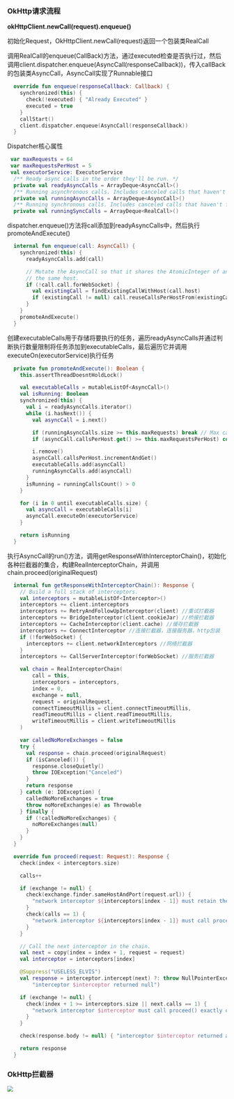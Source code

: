 ### OkHttp请求流程

**okHttpClient.newCall(request).enqueue()**

初始化Request，OkHttpClient.newCall(request)返回一个包装类RealCall

调用RealCall的enqueue(CallBack)方法，通过executed检查是否执行过，然后调用client.dispatcher.enqueue(AsyncCall(responseCallback))，传入callBack的包装类AsyncCall，AsyncCall实现了Runnable接口

~~~kotlin
  override fun enqueue(responseCallback: Callback) {
    synchronized(this) {
      check(!executed) { "Already Executed" }
      executed = true
    }
    callStart()
    client.dispatcher.enqueue(AsyncCall(responseCallback))
  }
~~~

Dispatcher核心属性

~~~kotlin
 var maxRequests = 64
 var maxRequestsPerHost = 5
 val executorService: ExecutorService
  /** Ready async calls in the order they'll be run. */
  private val readyAsyncCalls = ArrayDeque<AsyncCall>()
  /** Running asynchronous calls. Includes canceled calls that haven't finished yet. */
  private val runningAsyncCalls = ArrayDeque<AsyncCall>()
  /** Running synchronous calls. Includes canceled calls that haven't finished yet. */
  private val runningSyncCalls = ArrayDeque<RealCall>()
~~~

dispatcher.enqueue()方法将call添加到readyAsyncCalls中，然后执行promoteAndExecute()

~~~kotlin
  internal fun enqueue(call: AsyncCall) {
    synchronized(this) {
      readyAsyncCalls.add(call)

      // Mutate the AsyncCall so that it shares the AtomicInteger of an existing running call to
      // the same host.
      if (!call.call.forWebSocket) {
        val existingCall = findExistingCallWithHost(call.host)
        if (existingCall != null) call.reuseCallsPerHostFrom(existingCall)
      }
    }
    promoteAndExecute()
  }
~~~

创建executableCalls用于存储将要执行的任务，遍历readyAsyncCalls并通过判断执行数量限制将任务添加到executableCalls，最后遍历它并调用executeOn(executorService)执行任务

~~~kotlin
  private fun promoteAndExecute(): Boolean {
    this.assertThreadDoesntHoldLock()

    val executableCalls = mutableListOf<AsyncCall>()
    val isRunning: Boolean
    synchronized(this) {
      val i = readyAsyncCalls.iterator()
      while (i.hasNext()) {
        val asyncCall = i.next()

        if (runningAsyncCalls.size >= this.maxRequests) break // Max capacity.
        if (asyncCall.callsPerHost.get() >= this.maxRequestsPerHost) continue // Host max capacity.

        i.remove()
        asyncCall.callsPerHost.incrementAndGet()
        executableCalls.add(asyncCall)
        runningAsyncCalls.add(asyncCall)
      }
      isRunning = runningCallsCount() > 0
    }

    for (i in 0 until executableCalls.size) {
      val asyncCall = executableCalls[i]
      asyncCall.executeOn(executorService)
    }

    return isRunning
  }
~~~

执行AsyncCall的run()方法，调用getResponseWithInterceptorChain()，初始化各种拦截器的集合，构建RealInterceptorChain，并调用chain.proceed(originalRequest)

~~~kotlin
  internal fun getResponseWithInterceptorChain(): Response {
    // Build a full stack of interceptors.
    val interceptors = mutableListOf<Interceptor>()
    interceptors += client.interceptors
    interceptors += RetryAndFollowUpInterceptor(client) //重试拦截器
    interceptors += BridgeInterceptor(client.cookieJar) //桥接拦截器
    interceptors += CacheInterceptor(client.cache) //缓存拦截器
    interceptors += ConnectInterceptor //连接拦截器，连接服务器，http包装
    if (!forWebSocket) {
      interceptors += client.networkInterceptors //网络拦截器
    }
    interceptors += CallServerInterceptor(forWebSocket) //服务拦截器

    val chain = RealInterceptorChain(
        call = this,
        interceptors = interceptors,
        index = 0,
        exchange = null,
        request = originalRequest,
        connectTimeoutMillis = client.connectTimeoutMillis,
        readTimeoutMillis = client.readTimeoutMillis,
        writeTimeoutMillis = client.writeTimeoutMillis
    )

    var calledNoMoreExchanges = false
    try {
      val response = chain.proceed(originalRequest)
      if (isCanceled()) {
        response.closeQuietly()
        throw IOException("Canceled")
      }
      return response
    } catch (e: IOException) {
      calledNoMoreExchanges = true
      throw noMoreExchanges(e) as Throwable
    } finally {
      if (!calledNoMoreExchanges) {
        noMoreExchanges(null)
      }
    }
  }
~~~



~~~kotlin
  override fun proceed(request: Request): Response {
    check(index < interceptors.size)

    calls++

    if (exchange != null) {
      check(exchange.finder.sameHostAndPort(request.url)) {
        "network interceptor ${interceptors[index - 1]} must retain the same host and port"
      }
      check(calls == 1) {
        "network interceptor ${interceptors[index - 1]} must call proceed() exactly once"
      }
    }

    // Call the next interceptor in the chain.
    val next = copy(index = index + 1, request = request)
    val interceptor = interceptors[index]

    @Suppress("USELESS_ELVIS")
    val response = interceptor.intercept(next) ?: throw NullPointerException(
        "interceptor $interceptor returned null")

    if (exchange != null) {
      check(index + 1 >= interceptors.size || next.calls == 1) {
        "network interceptor $interceptor must call proceed() exactly once"
      }
    }

    check(response.body != null) { "interceptor $interceptor returned a response with no body" }

    return response
  }
~~~

### OkHttp拦截器

<img src="https://images2018.cnblogs.com/blog/1105320/201804/1105320-20180403182754939-2128769288.png" style="zoom:80%;" />

















